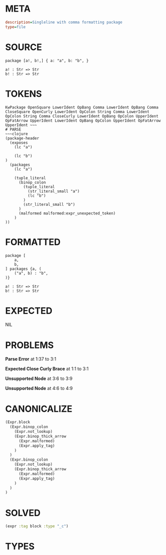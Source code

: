 # META
~~~ini
description=Singleline with comma formatting package
type=file
~~~
# SOURCE
~~~roc
package [a!, b!,] { a: "a", b: "b", }

a! : Str => Str
b! : Str => Str
~~~
# TOKENS
~~~text
KwPackage OpenSquare LowerIdent OpBang Comma LowerIdent OpBang Comma CloseSquare OpenCurly LowerIdent OpColon String Comma LowerIdent OpColon String Comma CloseCurly LowerIdent OpBang OpColon UpperIdent OpFatArrow UpperIdent LowerIdent OpBang OpColon UpperIdent OpFatArrow UpperIdent ~~~
# PARSE
~~~clojure
(package-header
  (exposes
    (lc "a")

    (lc "b")
)
  (packages
    (lc "a")

    (tuple_literal
      (binop_colon
        (tuple_literal
          (str_literal_small "a")
          (lc "b")
        )
        (str_literal_small "b")
      )
      (malformed malformed:expr_unexpected_token)
    )
))
~~~
# FORMATTED
~~~roc
package [
	a,
	b,
] packages {a, (
	("a", b) : "b",
)}

a! : Str => Str
b! : Str => Str
~~~
# EXPECTED
NIL
# PROBLEMS
**Parse Error**
at 1:37 to 3:1

**Expected Close Curly Brace**
at 1:1 to 3:1

**Unsupported Node**
at 3:6 to 3:9

**Unsupported Node**
at 4:6 to 4:9

# CANONICALIZE
~~~clojure
(Expr.block
  (Expr.binop_colon
    (Expr.not_lookup)
    (Expr.binop_thick_arrow
      (Expr.malformed)
      (Expr.apply_tag)
    )
  )
  (Expr.binop_colon
    (Expr.not_lookup)
    (Expr.binop_thick_arrow
      (Expr.malformed)
      (Expr.apply_tag)
    )
  )
)
~~~
# SOLVED
~~~clojure
(expr :tag block :type "_c")
~~~
# TYPES
~~~roc
~~~

